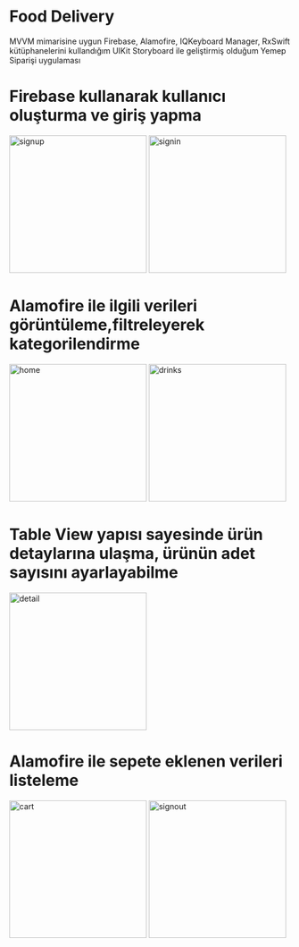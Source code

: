 # Food Delivery
MVVM mimarisine uygun Firebase, Alamofire, IQKeyboard Manager, RxSwift kütüphanelerini kullandığım UIKit Storyboard ile geliştirmiş olduğum Yemep Siparişi uygulaması


#  Firebase kullanarak kullanıcı oluşturma ve giriş yapma 
<img width="246" alt="signup" src="https://github.com/zehraCoskun/FoodDelivery/assets/110024096/38c8026b-698e-4182-84df-ba2cf68fcecb">
<img width="246" alt="signin" src="https://github.com/zehraCoskun/FoodDelivery/assets/110024096/e1d4afc8-19cc-4949-a48d-63e914665b35">



# Alamofire ile ilgili verileri görüntüleme,filtreleyerek kategorilendirme
<img width="246" alt="home" src="https://github.com/zehraCoskun/FoodDelivery/assets/110024096/f31696c3-1ee2-4c1b-91d2-9b06b3845dc6">
<img width="246" alt="drinks" src="https://github.com/zehraCoskun/FoodDelivery/assets/110024096/9600d5c1-1a97-47dc-ade0-52e82c2d702b">

# Table View yapısı sayesinde ürün detaylarına ulaşma, ürünün adet sayısını ayarlayabilme
<img width="246" alt="detail" src="https://github.com/zehraCoskun/FoodDelivery/assets/110024096/7959a8bc-1e65-48e6-a808-c8c723f9edb4">

# Alamofire ile sepete eklenen verileri listeleme
<img width="246" alt="cart" src="https://github.com/zehraCoskun/FoodDelivery/assets/110024096/51ad4a4e-fd97-4023-a7b2-2550d6fd53a1">
<img width="246" alt="signout" src="https://github.com/zehraCoskun/FoodDelivery/assets/110024096/6d4f4ea3-f58f-4def-9d00-84a2b7ca6056">
